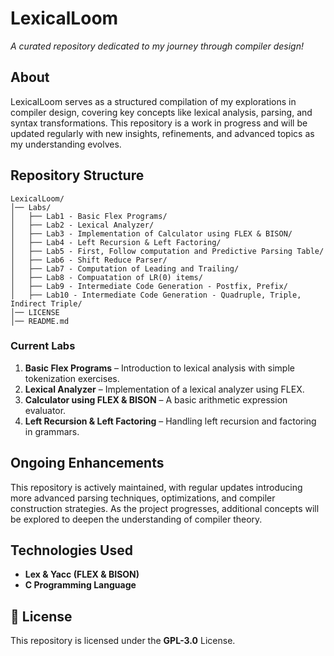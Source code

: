 # LexicalLoom
*A curated repository dedicated to my journey through compiler design!*

## About
LexicalLoom serves as a structured compilation of my explorations in compiler design, covering key concepts like lexical analysis, parsing, and syntax transformations. This repository is a work in progress and will be updated regularly with new insights, refinements, and advanced topics as my understanding evolves.

## Repository Structure
```
LexicalLoom/
│── Labs/
│   ├── Lab1 - Basic Flex Programs/
│   ├── Lab2 - Lexical Analyzer/
│   ├── Lab3 - Implementation of Calculator using FLEX & BISON/
│   ├── Lab4 - Left Recursion & Left Factoring/
│   ├── Lab5 - First, Follow computation and Predictive Parsing Table/
│   ├── Lab6 - Shift Reduce Parser/
│   ├── Lab7 - Computation of Leading and Trailing/
│   ├── Lab8 - Compuatation of LR(0) items/
│   ├── Lab9 - Intermediate Code Generation - Postfix, Prefix/
│   ├── Lab10 - Intermediate Code Generation - Quadruple, Triple, Indirect Triple/
│── LICENSE
│── README.md
```

### Current Labs
1. **Basic Flex Programs** – Introduction to lexical analysis with simple tokenization exercises.
2. **Lexical Analyzer** – Implementation of a lexical analyzer using FLEX.
3. **Calculator using FLEX & BISON** – A basic arithmetic expression evaluator.
4. **Left Recursion & Left Factoring** – Handling left recursion and factoring in grammars.

## Ongoing Enhancements
This repository is actively maintained, with regular updates introducing more advanced parsing techniques, optimizations, and compiler construction strategies. As the project progresses, additional concepts will be explored to deepen the understanding of compiler theory.

## Technologies Used
- **Lex & Yacc (FLEX & BISON)**  
- **C Programming Language**  

## 📝 License
This repository is licensed under the **GPL-3.0** License.

